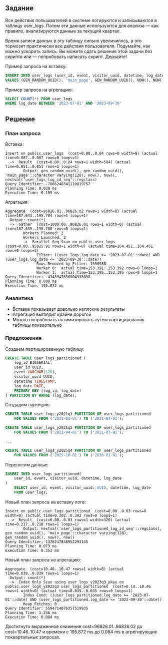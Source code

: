 ## Задание
Все действия пользователей в системе логируются и записываются в таблицу user_logs. Потом эти данные используются для анализа — как правило, анализируются данные за текущий квартал.

Время записи данных в эту таблицу сильно увеличилось, а это тормозит практически все действия пользователя. Подумайте, как можно ускорить запись. Вы можете сдать решение этой задачи без скрипта или — попробовать написать скрипт. Дерзайте!

Пример запроса на вставку:
```sql
INSERT INTO user_logs (user_id, event, visitor_uuid, datetime, log_date)
VALUES (GEN_RANDOM_UUID(), 'main_page', GEN_RANDOM_UUID(), NOW(), NOW());
```

Пример запроса на агрегацию:
```sql
SELECT COUNT(*) FROM user_logs 
WHERE log_date BETWEEN '2023-07-01' AND '2023-09-30'
```

## Решение

### План запроса

Вставка:
```text
Insert on public.user_logs  (cost=0.00..0.04 rows=0 width=0) (actual time=0.087..0.087 rows=0 loops=1)
  ->  Result  (cost=0.00..0.04 rows=1 width=584) (actual time=0.051..0.051 rows=1 loops=1)
        Output: gen_random_uuid(), gen_random_uuid(), 'main_page'::character varying(128), now(), now(), nextval('user_logs_log_id_seq'::regclass)
Query Identifier: -7866248341110819757
Planning Time: 0.039 ms
Execution Time: 0.109 ms
```

Агрегация:
```text
Aggregate  (cost=96826.01..96826.02 rows=1 width=8) (actual time=187.643..195.704 rows=1 loops=1)
  Output: count(*)
  ->  Gather  (cost=1000.00..96826.01 rows=1 width=0) (actual time=187.639..195.700 rows=0 loops=1)
        Workers Planned: 2
        Workers Launched: 2
        ->  Parallel Seq Scan on public.user_logs  (cost=0.00..95825.91 rows=1 width=0) (actual time=164.451..164.451 rows=0 loops=3)
              Filter: ((user_logs.log_date >= '2023-07-01'::date) AND (user_logs.log_date <= '2023-09-30'::date))
              Rows Removed by Filter: 1550988
              Worker 0:  actual time=153.391..153.392 rows=0 loops=1
              Worker 1:  actual time=153.395..153.395 rows=0 loops=1
Query Identifier: -4348947636004933098
Planning Time: 0.880 ms
Execution Time: 195.872 ms
```

### Аналитика
- Вставка показывает довольно неплохие результаты
- Агрегация выглядит крайне дорогой
- Можно попробовать оптимизировать путем партицирования таблицы поквартально

### Предложения

Создаем партицированную таблицу:
```sql
CREATE TABLE user_logs_partitioned (
    log_id BIGSERIAL,
    user_id UUID,
    event VARCHAR(128),
    visitor_uuid UUID,
    datetime TIMESTAMP,
    log_date DATE,
    PRIMARY KEY (log_id, log_date)
) PARTITION BY RANGE (log_date);
```

Создадим партиции:
```sql
CREATE TABLE user_logs_y2021q1 PARTITION OF user_logs_partitioned
    FOR VALUES FROM ('2021-01-01') TO ('2021-04-01');

CREATE TABLE user_logs_y2021q2 PARTITION OF user_logs_partitioned
    FOR VALUES FROM ('2021-04-01') TO ('2021-07-01');

...

CREATE TABLE user_logs_y2025q4 PARTITION OF user_logs_partitioned
    FOR VALUES FROM ('2025-10-01') TO ('2026-01-01');
```

Переносим данные:
```sql
INSERT INTO user_logs_partitioned(
    user_id, event, visitor_uuid, datetime, log_date
)
	SELECT user_id, event, visitor_uuid::UUID, datetime, log_date
    FROM user_logs;
```

Новый план запроса на вставку лога:
```text
Insert on public.user_logs_partitioned  (cost=0.00..0.03 rows=0 width=0) (actual time=0.302..0.302 rows=0 loops=1)
  ->  Result  (cost=0.00..0.03 rows=1 width=326) (actual time=0.217..0.218 rows=1 loops=1)
        Output: nextval('user_logs_partitioned_log_id_seq'::regclass), gen_random_uuid(), 'main_page'::character varying(128), gen_random_uuid(), now(), now()
Query Identifier: 1376247848952293145
Planning Time: 0.073 ms
Execution Time: 0.353 ms
```

Новый план запроса на агрегацию:
```text
Aggregate  (cost=10.46..10.47 rows=1 width=8) (actual time=0.039..0.039 rows=1 loops=1)
  Output: count(*)
  ->  Index Only Scan using user_logs_y2023q3_pkey on public.user_logs_y2023q3 user_logs_partitioned  (cost=0.14..10.46 rows=1 width=0) (actual time=0.035..0.035 rows=0 loops=1)
        Index Cond: ((user_logs_partitioned.log_date >= '2023-07-01'::date) AND (user_logs_partitioned.log_date <= '2023-09-30'::date))
        Heap Fetches: 0
Query Identifier: 5594714076357519935
Planning Time: 1.236 ms
Execution Time: 0.084 ms
```

Достигнуто выраженное снижение cost=96826.01..96826.02 до cost=10.46..10.47 и времени с 195.872 ms до 0.084 ms в агрегирующих поквартальных запросах.
